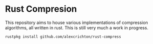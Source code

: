 # Rust Compresion

This repository aims to house various implementations of compression algorithms,
all written in rust. This is still very much a work in progress.

```
rustpkg install github.com/alexcrichton/rust-compress
```
